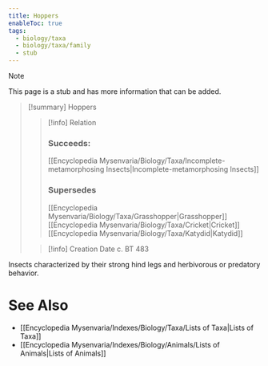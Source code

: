 ```yaml
---
title: Hoppers
enableToc: true
tags:
  - biology/taxa
  - biology/taxa/family
  - stub
---
```


> [!note]
> This page is a stub and has more information that can be added.

> [!summary] Hoppers
> > [!info] Relation
> > ### Succeeds:
> > [[Encyclopedia Mysenvaria/Biology/Taxa/Incomplete-metamorphosing Insects|Incomplete-metamorphosing Insects]]
> > ### Supersedes 
> > [[Encyclopedia Mysenvaria/Biology/Taxa/Grasshopper|Grasshopper]]
> > [[Encyclopedia Mysenvaria/Biology/Taxa/Cricket|Cricket]]
> > [[Encyclopedia Mysenvaria/Biology/Taxa/Katydid|Katydid]]
>
> > [!info] Creation Date
> > c. BT 483

Insects characterized by their strong hind legs and herbivorous or predatory behavior.

# See Also
- [[Encyclopedia Mysenvaria/Indexes/Biology/Taxa/Lists of Taxa|Lists of Taxa]]
- [[Encyclopedia Mysenvaria/Indexes/Biology/Animals/Lists of Animals|Lists of Animals]]

